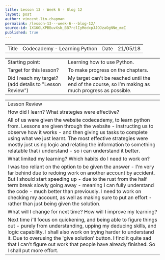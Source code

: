 ```yaml
---
title: Lesson 13 - Week 6 - Blog 12
layout: post
author: vincent.lin-chapman
permalink: /lesson-13---week-6---blog-12/
source-id: 1XG6GLXPBBuvXsb_BB7rclIyModxpJJOJzaOgNNe_mcI
published: true
---
```

<table>
  <tr>
    <td>Title</td>
    <td>Codecademy - Learning Python</td>
    <td>Date</td>
    <td>21/05/18</td>
  </tr>
</table>


<table>
  <tr>
    <td>Starting point:</td>
    <td>Learning how to use Python.</td>
  </tr>
  <tr>
    <td>Target for this lesson?</td>
    <td>To make progress on the chapters.</td>
  </tr>
  <tr>
    <td>Did I reach my target? 
(add details to "Lesson Review")</td>
    <td>My target can't be reached until the end of the course, so I’m making as much progress as possible.</td>
  </tr>
</table>


<table>
  <tr>
    <td>Lesson Review</td>
  </tr>
  <tr>
    <td>How did I learn? What strategies were effective? </td>
  </tr>
  <tr>
    <td>All of us were given the website codecademy, to learn python from. Lessons are given through the website - instructing us to observe how it works - and then giving us tasks to complete using what we just learnt. The most effective strategies were mostly just using logic and relating the information to something relatable that i understand - so i can understand it better. </td>
  </tr>
  <tr>
    <td>What limited my learning? Which habits do I need to work on? </td>
  </tr>
  <tr>
    <td>I was too reliant on the option to be given the answer - I'm very far behind due to redoing work on another account by accident. But I should start speeding up - due to the rust from the half term break slowly going away - meaning I can fully understand the code - much better than previously. I need to work on checking my account, as well as making sure to put an effort - rather than just being given the solution.</td>
  </tr>
  <tr>
    <td>What will I change for next time? How will I improve my learning?</td>
  </tr>
  <tr>
    <td>Next time i'll focus on quickening, and being able to figure  things out - purely from understanding, upping my deducing skills, and logic capability. I shall also work on trying harder to understand it. Due to overusing the 'give solution’ button. I find it quite sad that I can’t figure out work that people have already finished. So I shall put more effort.</td>
  </tr>
</table>


